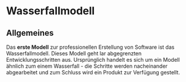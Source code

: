 # Wasserfallmodell

## Allgemeines
Das **erste Modell** zur professionellen Erstellung von Software ist das Wasserfallmodell. Dieses Modell geht lar abgegrenzten Entwicklungsschritten aus. Ursprünglich handelt es sich um ein Modell ähnlich zum einem Wasserfall - die Schritte werden nacheinander abgearbeitet und zum Schluss wird ein Produkt zur Verfügung gestellt.
